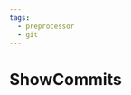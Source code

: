 ```yaml
---
tags:
  - preprocessor
  - git
---
```


# ShowCommits

<include repo_url="https://github.com/foliant-docs/foliantcontrib.showcommits.git" path="README.md" sethead="2" nohead="true"></include>

